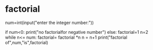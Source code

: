 # factorial
num=int(input("enter the integer number:"))

if num<0:
    print("no factorialfor negative number")
else:
    factorial=1
    n=2
    while n<= num:
          factorial= factorial *n
          n = n+1
    print("factorial of",num,"is",factorial)
    


